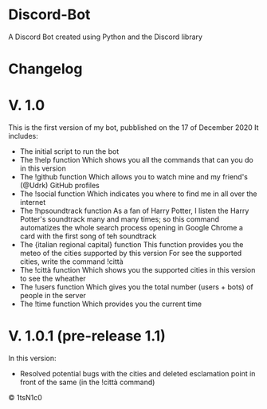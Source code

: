# Discord-Bot
A Discord Bot created using Python and the Discord library

# Changelog
# V. 1.0
This is the first version of my bot, pubblished on the 17 of December 2020
It includes:
- The initial script to run the bot
- The !help function
    Which shows you all the commands that can you do in this version
- The !github function
    Which allows you to watch mine and my friend's (@Udrk) GitHub profiles
- The !social function
    Which indicates you where to find me in all over the internet
- The !hpsoundtrack function
    As a fan of Harry Potter, I listen the Harry Potter's soundtrack many and many times;
    so this command automatizes the whole search process opening in Google Chrome a card with the first song of teh soundtrack
- The {italian regional capital} function
    This function provides you the meteo of the cities supported by this version
    For see the supported cities, write the command !città
- The !città function
    Which shows you the supported cities in this version to see the wheather
- The !users function
    Which gives you the total number (users + bots) of people in the server
- The !time function
    Which provides you the current time

# V. 1.0.1 (pre-release 1.1)
In this version:
- Resolved potential bugs with the cities and deleted esclamation point in front of the same (in the !città command)

© 1tsN1c0
    

